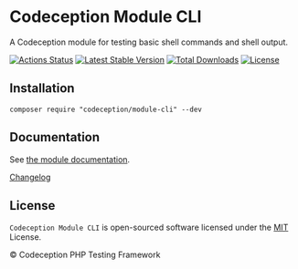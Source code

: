 # Codeception Module CLI

A Codeception module for testing basic shell commands and shell output.

[![Actions Status](https://github.com/Codeception/module-cli/workflows/CI/badge.svg)](https://github.com/Codeception/module-cli/actions)
[![Latest Stable Version](https://poser.pugx.org/codeception/module-cli/v/stable)](https://github.com/Codeception/module-cli/releases)
[![Total Downloads](https://poser.pugx.org/codeception/module-cli/downloads)](https://packagist.org/packages/codeception/module-cli)
[![License](https://poser.pugx.org/codeception/module-cli/license)](/LICENSE)

## Installation

```
composer require "codeception/module-cli" --dev
```

## Documentation

See [the module documentation](https://codeception.com/docs/modules/Cli).

[Changelog](https://github.com/Codeception/module-cli/releases)

## License

`Codeception Module CLI` is open-sourced software licensed under the [MIT](/LICENSE) License.

© Codeception PHP Testing Framework
